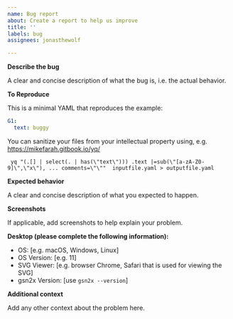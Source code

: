 ```yaml
---
name: Bug report
about: Create a report to help us improve
title: ''
labels: bug
assignees: jonasthewolf

---
```


**Describe the bug**

A clear and concise description of what the bug is, i.e. the actual behavior.

**To Reproduce**

This is a minimal YAML that reproduces the example:

```yaml
G1:
  text: buggy
```

You can sanitize your files from your intellectual property using, e.g. https://mikefarah.gitbook.io/yq/

```
 yq "(.[] | select(. | has(\"text\"))) .text |=sub(\"[a-zA-Z0-9]\",\"x\"), ... comments=\"\""  inputfile.yaml > outputfile.yaml
```

**Expected behavior**

A clear and concise description of what you expected to happen.

**Screenshots**

If applicable, add screenshots to help explain your problem.

**Desktop (please complete the following information):**

 - OS: [e.g. macOS, Windows, Linux]
 - OS Version: [e.g. 11]
 - SVG Viewer: [e.g. browser Chrome, Safari that is used for viewing the SVG]
 - gsn2x Version: [use `gsn2x --version`]

**Additional context**

Add any other context about the problem here.

